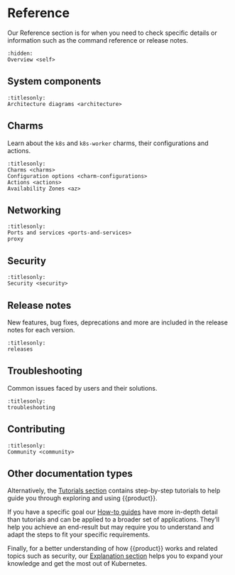 # Reference

Our Reference section is for when you need to check specific details or
information such as the command reference or release notes.

```{toctree}
:hidden:
Overview <self>
```

## System components

```{toctree}
:titlesonly:
Architecture diagrams <architecture>
```

## Charms

Learn about the `k8s` and `k8s-worker` charms, their configurations and actions.

```{toctree}
:titlesonly:
Charms <charms>
Configuration options <charm-configurations>
Actions <actions>
Availability Zones <az>
```

## Networking

```{toctree}
:titlesonly:
Ports and services <ports-and-services>
proxy
```

## Security

```{toctree}
:titlesonly:
Security <security>
```

## Release notes

New features, bug fixes, deprecations and more are included in the release
notes for each version.

```{toctree}
:titlesonly:
releases
```

## Troubleshooting

Common issues faced by users and their solutions.

```{toctree}
:titlesonly:
troubleshooting
```

## Contributing

```{toctree}
:titlesonly:
Community <community>
```

## Other documentation types

Alternatively, the [Tutorials section] contains step-by-step tutorials to help
guide you through exploring and using {{product}}.

If you have a specific goal our [How-to guides] have more in-depth detail than
tutorials and can be applied to a broader set of applications. They’ll help you
achieve an end-result but may require you to understand and adapt the steps to
fit your specific requirements.

Finally, for a better understanding of how {{product}} works and
related topics such as security, our [Explanation section] helps you to expand
your knowledge and get the most out of Kubernetes.

<!--LINKS -->
[Tutorials section]: ../tutorial/index
[How-to guides]: ../howto/index
[Explanation section]: ../explanation/index
